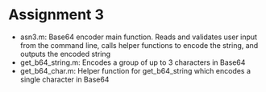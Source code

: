 Assignment 3
============

- asn3.m: Base64 encoder main function. Reads and validates user input from the command line, calls helper functions to encode the string, and outputs the encoded string
- get_b64_string.m: Encodes a group of up to 3 characters in Base64
- get_b64_char.m: Helper function for get_b64_string which encodes a single character in Base64
